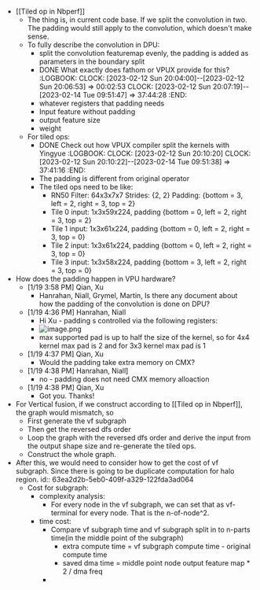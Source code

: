 - [[Tiled op in Nbperf]]
	- The thing is, in current code base. If we split the convolution in two. The padding would still apply to the convolution, which doesn't make sense.
	- To fully describe the convolution in DPU:
		- split the convolution featuremap evenly, the padding is added as parameters in the boundary split
		- DONE What exactly does fathom or VPUX provide for this?
		  :LOGBOOK:
		  CLOCK: [2023-02-12 Sun 20:04:00]--[2023-02-12 Sun 20:06:53] =>  00:02:53
		  CLOCK: [2023-02-12 Sun 20:07:19]--[2023-02-14 Tue 09:51:47] =>  37:44:28
		  :END:
		- whatever registers that padding needs
		- Input feature without padding
		- output feature size
		- weight
	- For tiled ops:
		- DONE Check out how VPUX compiler split the kernels with Yingyue
		  :LOGBOOK:
		  CLOCK: [2023-02-12 Sun 20:10:20]
		  CLOCK: [2023-02-12 Sun 20:10:22]--[2023-02-14 Tue 09:51:38] =>  37:41:16
		  :END:
		- The padding is different from original operator
		- The tiled ops need to be like:
			- RN50 Filter: 64x3x7x7 Strides: {2, 2} Padding: {bottom = 3, left = 2, right = 3, top = 2}
			- Tile 0 input: 1x3x59x224, padding {bottom = 0, left = 2, right = 3, top = 2}
			- Tile 1 input: 1x3x61x224, padding {bottom = 0, left = 2, right = 3, top = 0}
			- Tile 2 input: 1x3x61x224, padding {bottom = 0, left = 2, right = 3, top = 0}
			- Tile 3 input: 1x3x58x224, padding {bottom = 3, left = 2, right = 3, top = 0}
- How does the padding happen in VPU hardware?
	- [1/19 3:58 PM] Qian, Xu
		- Hanrahan, Niall, Grymel, Martin, Is there any document about how the padding of the convolution is done on DPU?
	- [1/19 4:36 PM] Hanrahan, Niall
		- Hi Xu - padding s controlled via the following registers:
		- ![image.png](../assets/image_1676203277000_0.png)
		- max supported pad is up to half the size of the kernel, so for 4x4 kernel max pad is 2 and for 3x3 kernel max pad is 1
	- [1/19 4:37 PM] Qian, Xu
		- Would the padding take extra memory on CMX?
	- [1/19 4:38 PM] Hanrahan, Niall]
		- no - padding does not need CMX memory alloaction
	- [1/19 4:38 PM] Qian, Xu
		- Got you. Thanks!
- For Vertical fusion, if we construct according to [[Tiled op in Nbperf]], the graph would mismatch, so
	- First generate the vf subgraph
	- Then get the reversed dfs order
	- Loop the graph with the reversed dfs order and derive the input from the output shape size and re-generate the tiled ops.
	- Construct the whole graph.
- After this, we would need to consider how to get the cost of vf subgraph. Since there is going to be duplicate computation for halo region.
  id:: 63ea2d2b-5eb0-409f-a329-122fda3ad064
	- Cost for subgraph:
		- complexity analysis:
			- For every node in the vf subgraph, we can set that as vf-terminal for every node. That is the n-of-node^2.
		- time cost:
			- Compare vf subgraph time and vf subgraph split in to n-parts time(in the middle point of the subgraph)
				- extra compute time = vf subgraph compute time - original compute time
				- saved dma time = middle point node output feature map * 2 / dma freq
			-